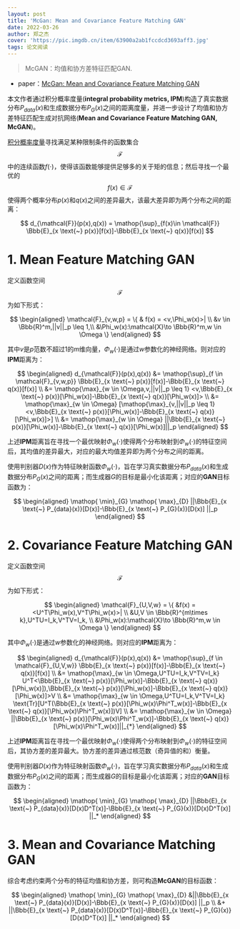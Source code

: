 ```yaml
---
layout: post
title: 'McGan: Mean and Covariance Feature Matching GAN'
date: 2022-03-26
author: 郑之杰
cover: 'https://pic.imgdb.cn/item/63900a2ab1fccdcd3693aff3.jpg'
tags: 论文阅读
---
```


> McGAN：均值和协方差特征匹配GAN.

- paper：[McGan: Mean and Covariance Feature Matching GAN](https://arxiv.org/abs/1702.08398v2)



本文作者通过积分概率度量(**integral probability metrics, IPM**)构造了真实数据分布$P_{data}(x)$和生成数据分布$P_G(x)$之间的距离度量，并进一步设计了均值和协方差特征匹配生成对抗网络(**Mean and Covariance Feature Matching GAN, McGAN**)。

[积分概率度量](https://0809zheng.github.io/2022/12/06/ipm.html)寻找满足某种限制条件的函数集合$$\mathcal{F}$$中的连续函数$f(\cdot)$，使得该函数能够提供足够多的关于矩的信息；然后寻找一个最优的$$f(x)\in \mathcal{F}$$使得两个概率分布$p(x)$和$q(x)$之间的差异最大，该最大差异即为两个分布之间的距离：

$$ d_{\mathcal{F}}(p(x),q(x)) = \mathop{\sup}_{f(x)\in \mathcal{F}} \Bbb{E}_{x \text{~} p(x)}[f(x)]-\Bbb{E}_{x \text{~} q(x)}[f(x)] $$

# 1. Mean Feature Matching GAN

定义函数空间$$\mathcal{F}$$为如下形式：

$$ \begin{aligned} \mathcal{F}_{v,w,p} = \{ & f(x) = <v,\Phi_w(x)>| \\ &v \in \Bbb{R}^m,||v||_p \leq 1,\\ &\Phi_w(x):\mathcal{X}\to \Bbb{R}^m,w \in \Omega \} \end{aligned} $$

其中$v$是$p$范数不超过$1$的$m$维向量，$\Phi_w(\cdot)$是通过$w$参数化的神经网络。则对应的**IPM**距离为：

$$ \begin{aligned} d_{\mathcal{F}}(p(x),q(x)) &= \mathop{\sup}_{f \in \mathcal{F}_{v,w,p}} \Bbb{E}_{x \text{~} p(x)}[f(x)]-\Bbb{E}_{x \text{~} q(x)}[f(x)] \\ &= \mathop{\max}_{w \in \Omega,v,||v||_p \leq 1} <v,\Bbb{E}_{x \text{~} p(x)}[\Phi_w(x)]-\Bbb{E}_{x \text{~} q(x)}[\Phi_w(x)]> \\ &= \mathop{\max}_{w \in \Omega} [\mathop{\max}_{v,||v||_p \leq 1} <v,\Bbb{E}_{x \text{~} p(x)}[\Phi_w(x)]-\Bbb{E}_{x \text{~} q(x)}[\Phi_w(x)]>] \\ &= \mathop{\max}_{w \in \Omega}  ||\Bbb{E}_{x \text{~} p(x)}[\Phi_w(x)]-\Bbb{E}_{x \text{~} q(x)}[\Phi_w(x)]||_p \end{aligned} $$

上述**IPM**距离旨在寻找一个最优映射$\Phi_w(\cdot)$使得两个分布映射到$\Phi_w(\cdot)$的特征空间后，其均值的差异最大，对应的最大均值差异即为两个分布之间的距离。

使用判别器$D(x)$作为特征映射函数$\Phi_w(\cdot)$，旨在学习真实数据分布$P_{data}(x)$和生成数据分布$P_G(x)$之间的距离；而生成器$G$的目标是最小化该距离；对应的**GAN**目标函数为：

$$ \begin{aligned} \mathop{ \min}_{G} \mathop{ \max}_{D} ||\Bbb{E}_{x \text{~} P_{data}(x)}[D(x)]-\Bbb{E}_{x \text{~} P_{G}(x)}[D(x)] ||_p \end{aligned} $$

# 2. Covariance Feature Matching GAN

定义函数空间$$\mathcal{F}$$为如下形式：

$$ \begin{aligned} \mathcal{F}_{U,V,w} = \{ &f(x) = <U^T\Phi_w(x),V^T\Phi_w(x)>| \\ &U,V \in \Bbb{R}^{m\times k},U^TU=I_k,V^TV=I_k, \\ &\Phi_w(x):\mathcal{X}\to \Bbb{R}^m,w \in \Omega \} \end{aligned} $$

其中$\Phi_w(\cdot)$是通过$w$参数化的神经网络。则对应的**IPM**距离为：

$$ \begin{aligned} d_{\mathcal{F}}(p(x),q(x)) &= \mathop{\sup}_{f \in \mathcal{F}_{U,V,w}} \Bbb{E}_{x \text{~} p(x)}[f(x)]-\Bbb{E}_{x \text{~} q(x)}[f(x)] \\ &= \mathop{\max}_{w \in \Omega,U^TU=I_k,V^TV=I_k} U^T<\Bbb{E}_{x \text{~} p(x)}[\Phi_w(x)]-\Bbb{E}_{x \text{~} q(x)}[\Phi_w(x)]),\Bbb{E}_{x \text{~} p(x)}[\Phi_w(x)]-\Bbb{E}_{x \text{~} q(x)}[\Phi_w(x)]>V \\ &= \mathop{\max}_{w \in \Omega,U^TU=I_k,V^TV=I_k} \text{Tr}[U^T(\Bbb{E}_{x \text{~} p(x)}[\Phi_w(x)\Phi^T_w(x)]-\Bbb{E}_{x \text{~} q(x)}[\Phi_w(x)\Phi^T_w(x)])V] \\ &= \mathop{\max}_{w \in \Omega}  ||\Bbb{E}_{x \text{~} p(x)}[\Phi_w(x)\Phi^T_w(x)]-\Bbb{E}_{x \text{~} q(x)}[\Phi_w(x)\Phi^T_w(x)]||_{*} \end{aligned} $$

上述**IPM**距离旨在寻找一个最优映射$\Phi_w(\cdot)$使得两个分布映射到$\Phi_w(\cdot)$的特征空间后，其协方差的差异最大。协方差的差异通过核范数（奇异值的和）衡量。

使用判别器$D(x)$作为特征映射函数$\Phi_w(\cdot)$，旨在学习真实数据分布$P_{data}(x)$和生成数据分布$P_G(x)$之间的距离；而生成器$G$的目标是最小化该距离；对应的**GAN**目标函数为：

$$ \begin{aligned} \mathop{ \min}_{G} \mathop{ \max}_{D} ||\Bbb{E}_{x \text{~} P_{data}(x)}[D(x)D^T(x)]-\Bbb{E}_{x \text{~} P_{G}(x)}[D(x)D^T(x)] ||_* \end{aligned} $$

# 3. Mean and Covariance Matching GAN

综合考虑约束两个分布的特征均值和协方差，则可构造**McGAN**的目标函数：

$$ \begin{aligned} \mathop{ \min}_{G} \mathop{ \max}_{D} &||\Bbb{E}_{x \text{~} P_{data}(x)}[D(x)]-\Bbb{E}_{x \text{~} P_{G}(x)}[D(x)] ||_p \\ &+ ||\Bbb{E}_{x \text{~} P_{data}(x)}[D(x)D^T(x)]-\Bbb{E}_{x \text{~} P_{G}(x)}[D(x)D^T(x)] ||_* \end{aligned} $$
